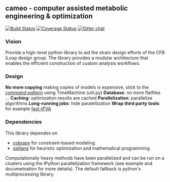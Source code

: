 ## cameo - computer assisted metabolic engineering & optimization

[![Build Status](https://travis-ci.org/biosustain/cameo.svg?branch=devel)](https://travis-ci.org/biosustain/cameo)
[![Coverage Status](https://coveralls.io/repos/biosustain/cameo/badge.png?branch=devel)](https://coveralls.io/r/biosustain/cameo?branch=devel)
[![Gitter chat](https://badges.gitter.im/biosustain/cameo.png)](https://gitter.im/biosustain/cameo)

### Vision
Provide a high-level python library to aid the strain design efforts of the CFB iLoop design group. The library provides a modular architecture that enables the efficient construction of custom analysis workflows.

### Design

**No more copying** making copies of models is expensive, stick to the [_command pattern_](http://en.wikipedia.org/wiki/Command_pattern) using TimeMachine (util.py)
**Database**: no more flatfiles ...
**Caching**: optimization results are cached
**Parallelization**: parallelize algorithms
**Long-running jobs**: hide paralellization
**Wrap third party tools**: for example [fast-tFVA](http://bioinformatics.oxfordjournals.org/content/29/7/903)

### Dependencies
This library dependes on

- [cobrapy](https://github.com/opencobra/cobrapy) for constraint-based modeling
- [optlang](https://github.com/biosustain/optlang) for heuristic optimization and mathematical programming

Computationally heavy methods have been parallelized and can be run on a clusters using the IPython parallelization framework (see example and documetnation for more details). The default fallback is python's multiprocessing library.
